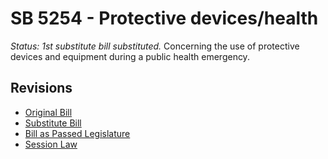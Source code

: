 # SB 5254 - Protective devices/health
*Status: 1st substitute bill substituted.*
Concerning the use of protective devices and equipment during a public health emergency.

## Revisions
* [Original Bill](1/)
* [Substitute Bill](S/)
* [Bill as Passed Legislature](S.PL/)
* [Session Law](S.SL/)
